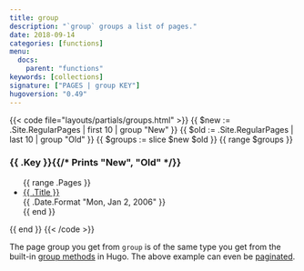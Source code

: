 ```yaml
---
title: group
description: "`group` groups a list of pages."
date: 2018-09-14
categories: [functions]
menu:
  docs:
    parent: "functions"
keywords: [collections]
signature: ["PAGES | group KEY"]
hugoversion: "0.49"
---
```


{{< code file="layouts/partials/groups.html" >}}
{{ $new := .Site.RegularPages | first 10 | group "New" }}
{{ $old := .Site.RegularPages | last 10 | group "Old" }}
{{ $groups := slice $new $old }}
{{ range $groups }}
<h3>{{ .Key }}{{/* Prints "New", "Old" */}}</h3>
<ul>
    {{ range .Pages }}
    <li>
    <a href="{{ .Permalink }}">{{ .Title }}</a>
    <div class="meta">{{ .Date.Format "Mon, Jan 2, 2006" }}</div>
    </li>
    {{ end }}
</ul>
{{ end }}
{{< /code >}}



The page group you get from `group` is of the same type you get from the built-in [group methods](/templates/lists#group-content) in Hugo. The above example can even be [paginated](/templates/pagination/#list-paginator-pages).




